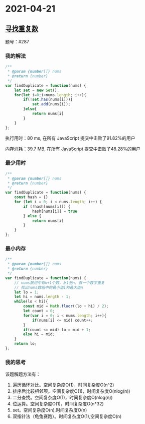 # 2021-04-21

## [寻找重复数](https://leetcode-cn.com/problems/find-the-duplicate-number/)

题号：#287

### 我的解法

```js
/**
 * @param {number[]} nums
 * @return {number}
 */
var findDuplicate = function(nums) {
    let set = new Set();
    for(let i=0;i<nums.length; i++){
        if(!set.has(nums[i])){
            set.add(nums[i]);
        }else{
            return nums[i]
        }
    }
};
```

执行用时：80 ms, 在所有 JavaScript 提交中击败了91.82%的用户

内存消耗：39.7 MB, 在所有 JavaScript 提交中击败了48.28%的用户

### 最少用时

```js
/**
 * @param {number[]} nums
 * @return {number}
 */
var findDuplicate = function(nums) {
    const hash = {}
    for (let i = 0; i < nums.length; i++) {
        if (!hash[nums[i]]) {
            hash[nums[i]] = true
        } else {
            return nums[i]
        }
    }
};
```

### 最小内存

```js
/**
 * @param {number[]} nums
 * @return {number}
 */
var findDuplicate = function(nums) {
    // nums数组中有n+1个数，从1到n，有一个数字重复
    // 找出nums数组中的最小值1和最大值n
    let lo = 1;
    let hi = nums.length - 1;
    while(lo < hi){
        const mid = Math.floor((lo + hi) / 2);
        let count = 0;
        for(var i = 0; i < nums.length; i++){
            if(nums[i] <= mid) count++;
        }
        if(count <= mid) lo = mid + 1;
        else hi = mid;
    }
    return lo;
};
```

### 我的思考

该题解题方法有：

1. 遍历循环对比。空间复杂度O(1)，时间复杂度O(n^2)
2. 排序后比较相邻项。空间复杂度O(1)，时间复杂度O(nlog(n))
3. 二分查找。空间复杂度O(1)，时间复杂度O(nlog(n))
4. 位运算。空间复杂度O(1)，时间复杂度O(n*32)
5. set。空间复杂度O(n),时间复杂度O(n)
6. 双指针法（龟兔赛跑）。时间复杂度O(1),空间复杂度O(n)
#### 
